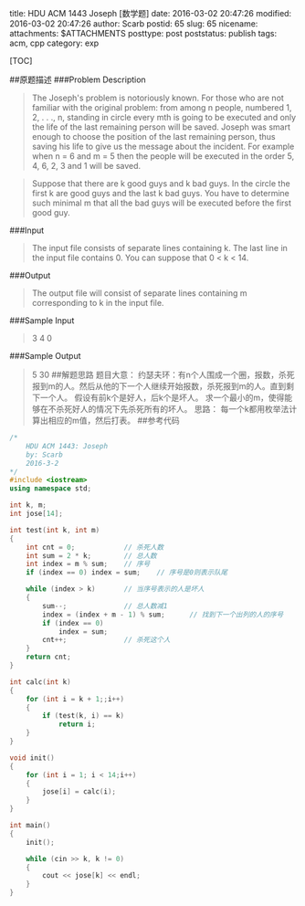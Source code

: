 title: HDU ACM 1443 Joseph [数学题] 
date: 2016-03-02 20:47:26
modified: 2016-03-02 20:47:26
author: Scarb
postid: 65
slug: 65
nicename: 
attachments: $ATTACHMENTS
posttype: post
poststatus: publish
tags: acm, cpp
category: exp

[TOC]

##原题描述
###Problem Description
>The Joseph's problem is notoriously known. For those who are not familiar with the original problem: from among n people, numbered 1, 2, . . ., n, standing in circle every mth is going to be executed and only the life of the last remaining person will be saved. Joseph was smart enough to choose the position of the last remaining person, thus saving his life to give us the message about the incident. For example when n = 6 and m = 5 then the people will be executed in the order 5, 4, 6, 2, 3 and 1 will be saved.

>Suppose that there are k good guys and k bad guys. In the circle the first k are good guys and the last k bad guys. You have to determine such minimal m that all the bad guys will be executed before the first good guy. 
 

###Input
>The input file consists of separate lines containing k. The last line in the input file contains 0. You can suppose that 0 < k < 14. 
 

###Output
>The output file will consist of separate lines containing m corresponding to k in the input file. 
 

###Sample Input
>3
4
0
 

###Sample Output
>5
30
##解题思路
题目大意：
约瑟夫环：有n个人围成一个圈，报数，杀死报到m的人。然后从他的下一个人继续开始报数，杀死报到m的人。直到剩下一个人。
假设有前k个是好人，后k个是坏人。
求一个最小的m，使得能够在不杀死好人的情况下先杀死所有的坏人。
思路：
每一个k都用枚举法计算出相应的m值，然后打表。
##参考代码
```C++
/*
	HDU ACM 1443: Joseph
	by: Scarb
	2016-3-2
*/
#include <iostream>
using namespace std;

int k, m;
int jose[14];

int test(int k, int m)
{
	int cnt = 0;			// 杀死人数
	int sum = 2 * k;		// 总人数
	int index = m % sum;	// 序号
	if (index == 0) index = sum;	// 序号是0则表示队尾

	while (index > k)		// 当序号表示的人是坏人
	{
		sum--;				// 总人数减1
		index = (index + m - 1) % sum;		// 找到下一个出列的人的序号
		if (index == 0)
			index = sum;
		cnt++;				// 杀死这个人
	}
	return cnt;
}

int calc(int k)
{
	for (int i = k + 1;;i++)
	{
		if (test(k, i) == k)
			return i;
	}
}

void init()
{
	for (int i = 1; i < 14;i++)
	{
		jose[i] = calc(i);
	}
}

int main()
{
	init();

	while (cin >> k, k != 0)
	{
		cout << jose[k] << endl;
	}
}
```